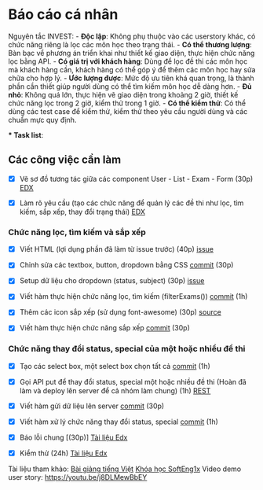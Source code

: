 <h1>Báo cáo cá nhân</h1>
Nguyên tắc INVEST:
- <b>Độc lập</b>: Không phụ thuộc vào các userstory khác, có chức năng riêng là lọc các môn học theo trạng thái.
- <b>Có thể thương lượng</b>: Bàn bạc về phương án triển khai như thiết kế giao diện, thực hiện chức năng lọc bằng API.
- <b>Có giá trị với khách hàng</b>: Dùng để lọc đề thi các môn học mà khách hàng cần, khách hàng có thể góp ý để thêm các môn học hay sửa chữa cho hợp lý.
- <b>Ước lượng được</b>: Mức độ ưu tiên khá quan trọng, là thành phần cần thiết giúp người dùng có thể tìm kiếm môn học dễ dàng hơn.
- <b>Đủ nhỏ</b>: Không quá lớn, thực hiện vẽ giao diện trong khoảng 2 giờ, thiết kế chức năng lọc trong 2 giờ, kiểm thử trong 1 giờ.
- <b>Có thể kiểm thử</b>: Có thể dùng các test case để kiểm thử, kiểm thử theo yêu cầu người dùng và các chuẩn mực quy định.

<b>* Task list</b>:
<h2>Các công việc cần làm</h2>

- [x] Vẽ sơ đồ tương tác giữa các component User - List - Exam - Form (30p) [EDX](https://docs.google.com/document/d/1a4i_31R8WBUAnF91syr1FwBpKoAiTY6rEJt1xWjb74M/edit#heading=h.mbo17pwlhzz2)

- [x] Làm rõ yêu cầu (tạo các chức năng để quản lý các đề thi như lọc, tìm kiếm, sắp xếp, thay đổi trạng thái) [EDX](https://docs.google.com/document/d/1a4i_31R8WBUAnF91syr1FwBpKoAiTY6rEJt1xWjb74M/edit#heading=h.mbo17pwlhzz2)

<h3>Chức năng lọc, tìm kiếm và sắp xếp</h3> 

- [x] Viết HTML (lợi dụng phần đã làm từ issue trước) (40p) [issue](https://github.com/hoanphi2201/SoftEng-Assignments-nhom-10/issues/48)

- [x] Chỉnh sửa các textbox, button, dropdown bằng CSS [commit](https://github.com/hoanphi2201/SoftEng-Assignments-nhom-10/commit/115c1b95a611de81d9b5f06e445a1272e18a7e35) (30p)

- [x] Setup dữ liệu cho dropdown (status, subject) (30p) [issue](https://github.com/hoanphi2201/SoftEng-Assignments-nhom-10/issues/50)

- [x] Viết hàm thực hiện chức năng lọc, tìm kiếm (filterExams()) [commit](https://github.com/hoanphi2201/SoftEng-Assignments-nhom-10/commit/b05e4a9f13204c23d6928607cb5dfbaf7d0b7b8d) (1h)

- [x] Thêm các icon sắp xếp (sử dụng font-awesome) (30p) [source](https://fontawesome.com/)

- [x] Viết hàm thực hiện chức năng sắp xếp [commit](https://github.com/hoanphi2201/SoftEng-Assignments-nhom-10/commit/5ffab8674c5af41b776516f3967def580f5ccff9) (30p)

<h3>Chức năng thay đổi status, special của một hoặc nhiều đề thi</h3> 

- [x] Tạo các select box, một select box chọn tất cả [commit](https://github.com/hoanphi2201/SoftEng-Assignments-nhom-10/commit/e205c601745aa76586f60b35e0368269ac1c352c) (1h)

- [x] Gọi API put để thay đổi status, special một hoặc nhiều đề thi (Hoàn đã làm và deploy lên server để cả nhóm làm chung) (1h) [REST](https://docs.google.com/document/d/1a4i_31R8WBUAnF91syr1FwBpKoAiTY6rEJt1xWjb74M/edit#heading=h.zhrswbsdiifd)

- [x] Viết hàm gửi dữ liệu lên server [commit](https://github.com/hoanphi2201/SoftEng-Assignments-nhom-10/commit/f737cf7454421ec566dfac3439105b19efbffd9e) (30p)

- [x] Viết hàm xử lý chức năng thay đổi status, special [commit](https://github.com/hoanphi2201/SoftEng-Assignments-nhom-10/commit/d3d3e04be24a30035d94a6beed98fa474989f2b3) (1h) 

- [x] Báo lỗi chung [(30p)] [Tài liệu Edx](https://docs.google.com/document/d/1a4i_31R8WBUAnF91syr1FwBpKoAiTY6rEJt1xWjb74M/edit#heading=h.ryzy80x4sqk1)

- [x] Kiểm thử (24h) [Tài liệu Edx](https://docs.google.com/document/d/1a4i_31R8WBUAnF91syr1FwBpKoAiTY6rEJt1xWjb74M/edit#heading=h.zhrswbsdiifd)

Tài liệu tham khảo:
[Bài giảng tiếng Việt](https://docs.google.com/document/d/1a4i_31R8WBUAnF91syr1FwBpKoAiTY6rEJt1xWjb74M/edit#heading=h.mbo17pwlhzz2)
[Khóa học SoftEng1x](https://courses.edx.org/courses/course-v1:UBCx+SoftEng1x+1T2018/course/)
Video demo user story: https://youtu.be/j8DLMewBbEY
